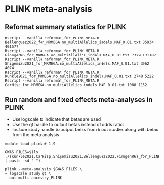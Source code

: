 
# PLINK meta-analysis

##  Reformat summary statistics for PLINK
```
Rscript --vanilla reformat_for_PLINK_META.R Bellenguez2022_for_MRMEGA.no_multiAllelics_indels.MAF_0.01.txt 85934 401577
Rscript --vanilla reformat_for_PLINK_META.R FinngenR6_for_MRMEGA.no_multiAllelics_indels.MAF_0.01.txt 7329 131102
Rscript --vanilla reformat_for_PLINK_META.R Shigemizu2021_for_MRMEGA.no_multiAllelics_indels.MAF_0.01.txt 3962 4074
Rscript --vanilla reformat_for_PLINK_META.R Kunkle2021_for_MRMEGA.no_multiAllelics_indels.MAF_0.01.txt 2748 5222
Rscript --vanilla reformat_for_PLINK_META.R CarHisp_for_MRMEGA.no_multiAllelics_indels.MAF_0.01.txt 1088 1152
```

## Run random and fixed effects meta-analyses in PLINK
- Use logscale to indicate that betas are used 
- Use the qt handle to output betas instead of odds ratios
- Include study handle to output betas from input studies along with betas from the meta-analysis
```
module load plink # 1.9

GWAS_FILES=$(ls ./{Kunkle2021,CarHisp,Shigemizu2021,Bellenguez2022,FinngenR6}_for_PLINK_META.no_multiAllelics_indels.MAF_0.01.txt | paste -sd " ")

plink --meta-analysis $GWAS_FILES \
+ logscale study qt \
--out multi-ancestry_PLINK
```
